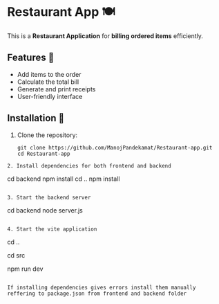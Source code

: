 # Restaurant App 🍽️  

This is a **Restaurant Application** for **billing ordered items** efficiently.  

## Features 🚀  
- Add items to the order  
- Calculate the total bill  
- Generate and print receipts  
- User-friendly interface  

## Installation 🔧  
1. Clone the repository:  
   ```
   git clone https://github.com/ManojPandekamat/Restaurant-app.git
   cd Restaurant-app
```
2. Install dependencies for both frontend and backend
```
cd backend
npm install
cd ..
npm install
```

3. Start the backend server
```
cd backend
node server.js
```

4. Start the vite application
   ```
  cd  ..
  
  cd src
  
  npm run dev
   ```

If installing dependencies gives errors install them manually reffering to package.json from frontend and backend folder

